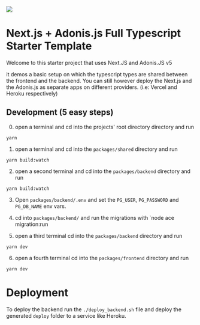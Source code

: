 <img src="./nextadonis.jpg"/>

# Next.js + Adonis.js Full Typescript Starter Template

Welcome to this starter project that uses Next.JS and Adonis.JS v5

it demos a basic setup on which the typescript types are shared between the frontend and the backend.
You can still however deploy the Next.js and the Adonis.js as separate apps on different providers. (i.e: Vercel and Heroku respectively)



## Development (5 easy steps)
0. open a terminal and cd into the projects' root directory directory and run 
```
yarn
```

1. open a terminal and cd into the `packages/shared` directory and run 
```
yarn build:watch
```

2. open a second terminal and  cd into the `packages/backend` directory and run 
```
yarn build:watch
```

3. Open `packages/backend/.env` and set the `PG_USER`, `PG_PASSWORD` and `PG_DB_NAME` env vars.

4. cd into `packages/backend/` and run the migrations with `node ace migration:run

5. open a third terminal cd into the `packages/backend` directory and run 
```
yarn dev
```

6. open a fourth terminal cd into the `packages/frontend` directory and run 
```
yarn dev
```

# Deployment
To deploy the backend run the `./deploy_backend.sh` file and deploy the generated `deploy` folder to a service like Heroku. 


